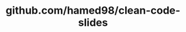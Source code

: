 ---
layout: post
title: github.com/hamed98/clean-code-slides
categories: link
tags: [انگلیسی, برنامه‌نویسی]
---